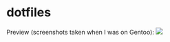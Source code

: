 # dotfiles
Preview (screenshots taken when I was on Gentoo):
![](https://res.cloudinary.com/ds10ogo6e/image/upload/v1629656955/rice_tpssxy.png) 
